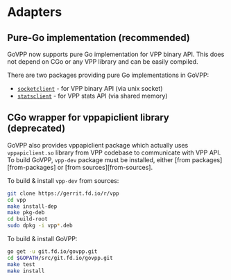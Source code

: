 # Adapters

## Pure-Go implementation (recommended)

GoVPP now supports pure Go implementation for VPP binary API. This does
not depend on CGo or any VPP library and can be easily compiled.

There are two packages providing pure Go implementations in GoVPP:
- [`socketclient`](adapter/socketclient) - for VPP binary API (via unix socket)
- [`statsclient`](adapter/statsclient) - for VPP stats API (via shared memory)

## CGo wrapper for vppapiclient library (deprecated)

GoVPP also provides vppapiclient package which actually uses
`vppapiclient.so` library from VPP codebase to communicate with VPP API.
To build GoVPP, `vpp-dev` package must be installed,
either [from packages][from-packages] or [from sources][from-sources].

To build & install `vpp-dev` from sources:

```sh
git clone https://gerrit.fd.io/r/vpp
cd vpp
make install-dep
make pkg-deb
cd build-root
sudo dpkg -i vpp*.deb
```

To build & install GoVPP:

```sh
go get -u git.fd.io/govpp.git
cd $GOPATH/src/git.fd.io/govpp.git
make test
make install
```
